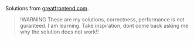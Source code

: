 Solutions from [greatfrontend.com](https://greatfrontend.com).

> !WARNING
> These are my solutions, correctness, performance is not guranteed. I am learning.
> Take inspiration, dont come back asking me why the solution does not work!!


